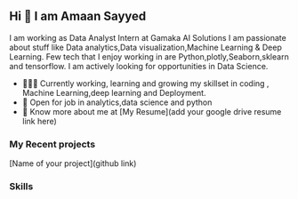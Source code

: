 ## Hi 👋 I am Amaan Sayyed
I am working as  Data Analyst Intern at Gamaka AI Solutions
 I am passionate about stuff like Data analytics,Data visualization,Machine Learning & Deep Learning. 
Few tech that I enjoy working in are Python,plotly,Seaborn,sklearn and tensorflow. I am actively looking for opportunities in Data Science.

- 👨🏽‍💻 Currently working, learning and growing my skillset in coding , Machine Learning,deep learning and Deployment.
- 🤝 Open for job in  analytics,data science and python
- 👨 Know more about me at [My Resume](add your google drive resume link here) 

### My Recent projects 
[Name of your project](github link)

### Skills


